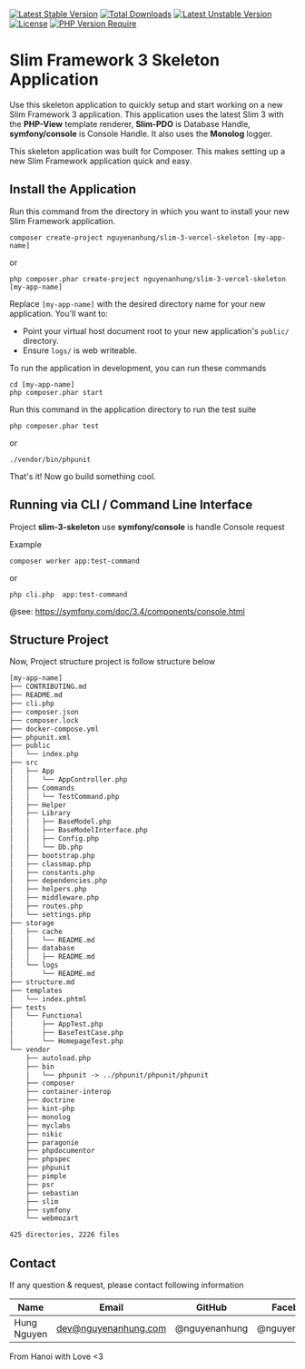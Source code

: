 [![Latest Stable Version](http://poser.pugx.org/nguyenanhung/slim-3-vercel-skeleton/v)](https://packagist.org/packages/nguyenanhung/slim-3-vercel-skeleton) [![Total Downloads](http://poser.pugx.org/nguyenanhung/slim-3-vercel-skeleton/downloads)](https://packagist.org/packages/nguyenanhung/slim-3-vercel-skeleton) [![Latest Unstable Version](http://poser.pugx.org/nguyenanhung/slim-3-vercel-skeleton/v/unstable)](https://packagist.org/packages/nguyenanhung/slim-3-vercel-skeleton) [![License](http://poser.pugx.org/nguyenanhung/slim-3-vercel-skeleton/license)](https://packagist.org/packages/nguyenanhung/slim-3-vercel-skeleton) [![PHP Version Require](http://poser.pugx.org/nguyenanhung/slim-3-vercel-skeleton/require/php)](https://packagist.org/packages/nguyenanhung/slim-3-vercel-skeleton)

# Slim Framework 3 Skeleton Application

Use this skeleton application to quickly setup and start working on a new Slim Framework 3 application. This application uses the latest Slim 3 with the **PHP-View** template renderer, **Slim-PDO** is Database Handle, **symfony/console** is Console
Handle. It also uses the **Monolog** logger.

This skeleton application was built for Composer. This makes setting up a new Slim Framework application quick and easy.

## Install the Application

Run this command from the directory in which you want to install your new Slim Framework application.

```shell
composer create-project nguyenanhung/slim-3-vercel-skeleton [my-app-name]
```

or

```shell
php composer.phar create-project nguyenanhung/slim-3-vercel-skeleton [my-app-name]
```

Replace `[my-app-name]` with the desired directory name for your new application. You'll want to:

* Point your virtual host document root to your new application's `public/` directory.
* Ensure `logs/` is web writeable.

To run the application in development, you can run these commands

```shell
cd [my-app-name]
php composer.phar start
```

Run this command in the application directory to run the test suite

```shell
php composer.phar test
```

or

```shell
./vendor/bin/phpunit
```

That's it! Now go build something cool.

## Running via CLI / Command Line Interface

Project **slim-3-skeleton** use **symfony/console** is handle Console request

Example

```shell
composer worker app:test-command
```

or

```shell
php cli.php  app:test-command
```

@see: https://symfony.com/doc/3.4/components/console.html

## Structure Project

Now, Project structure project is follow structure below

```reStructuredText
[my-app-name]
├── CONTRIBUTING.md
├── README.md
├── cli.php
├── composer.json
├── composer.lock
├── docker-compose.yml
├── phpunit.xml
├── public
│   └── index.php
├── src
│   ├── App
│   │   └── AppController.php
│   ├── Commands
│   │   └── TestCommand.php
│   ├── Helper
│   ├── Library
│   │   ├── BaseModel.php
│   │   ├── BaseModelInterface.php
│   │   ├── Config.php
│   │   └── Db.php
│   ├── bootstrap.php
│   ├── classmap.php
│   ├── constants.php
│   ├── dependencies.php
│   ├── helpers.php
│   ├── middleware.php
│   ├── routes.php
│   └── settings.php
├── storage
│   ├── cache
│   │   └── README.md
│   ├── database
│   │   ├── README.md
│   └── logs
│       └── README.md
├── structure.md
├── templates
│   └── index.phtml
├── tests
│   └── Functional
│       ├── AppTest.php
│       ├── BaseTestCase.php
│       └── HomepageTest.php
└── vendor
    ├── autoload.php
    ├── bin
    │   └── phpunit -> ../phpunit/phpunit/phpunit
    ├── composer
    ├── container-interop
    ├── doctrine
    ├── kint-php
    ├── monolog
    ├── myclabs
    ├── nikic
    ├── paragonie
    ├── phpdocumentor
    ├── phpspec
    ├── phpunit
    ├── pimple
    ├── psr
    ├── sebastian
    ├── slim
    ├── symfony
    └── webmozart

425 directories, 2226 files
```

## Contact

If any question & request, please contact following information

| Name        | Email                | GitHub        | Facebook      |
|-------------|----------------------|---------------|---------------|
| Hung Nguyen | dev@nguyenanhung.com | @nguyenanhung | @nguyenanhung |

From Hanoi with Love <3

